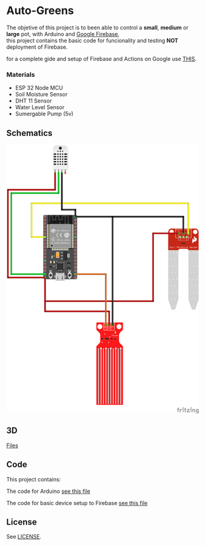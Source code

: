 # Auto-Greens

The objetive of this project is to been able to control a **small**, **medium** or **large** pot, with Arduino and [Google Firebase](https://firebase.google.com/),<br>
this project contains the basic code for funcionality and testing **NOT** deployment of Firebase.

for a complete gide and setup of Firebase and Actions on Google use [THIS](https://github.com/actions-on-google/smart-home-nodejs).



### Materials
*  ESP 32  Node MCU
*  Soil Moisture Sensor
*  DHT 11 Sensor
*  Water Level Sensor
*  Sumergable  Pump (5v)



## Schematics
![Wires](https://github.com/rchiarino/Auto-Greens/blob/master/img/autogreens_bb.png?raw=true)


## 3D
[Files](https://www.thingiverse.com/thing:4670541)


## Code
This project contains:

The code for Arduino [see this file](https://github.com/rchiarino/rchiarino/Auto-Greens/blob/master/autogreen.ino)

The code for basic device setup to Firebase [see this file](https://github.com/rchiarino/rchiarino/Auto-Greens/blob/master/firebase/devices.json)

## License
See [LICENSE](LICENSE).
